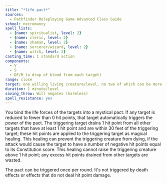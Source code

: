 ```yaml
---
title: "*life pact*"
sources:
  - Pathfinder Roleplaying Game Advanced Class Guide
school: necromancy
spell_lists:
  - {name: spiritualist, level: 2}
  - {name: cleric, level: 2}
  - {name: shaman, level: 2}
  - {name: sorcerer/wizard, level: 2}
  - {name: witch, level: 2}
casting_time: 1 standard action
components:
  - V
  - S
  - DF/M (a drop of blood from each target)
range: close
target: one willing living creature/level, no two of which can be more than 30 ft. apart
duration: 1 minute/level
saving_throw: Will negates (harmless)
spell_resistance: yes
---
```


You bind the life forces of the targets into a mystical pact. If any target is reduced to fewer than 0 hit points, that target automatically triggers the power of the pact. The triggering target drains 1 hit point from all other targets that have at least 1 hit point and are within 30 feet of the triggering target; these hit points are applied to the triggering target as magical healing. This healing can prevent the triggering creature from dying, if the attack would cause the target to have a number of negative hit points equal to its Constitution score. This healing cannot raise the triggering creature above 1 hit point; any excess hit points drained from other targets are wasted.

The pact can be triggered once per round. It's not triggered by death effects or effects that do not deal hit point damage.

